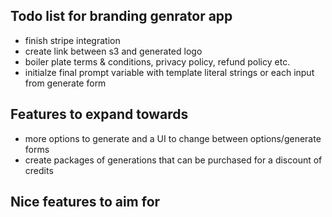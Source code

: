 ## Todo list for branding genrator app

- finish stripe integration
- create link between s3 and generated logo
- boiler plate terms & conditions, privacy policy, refund policy etc.
- initialze final prompt variable with template literal strings or each
  input from generate form

## Features to expand towards

- more options to generate and a UI to change between options/generate forms
- create packages of generations that can be purchased for a discount of credits

## Nice features to aim for
